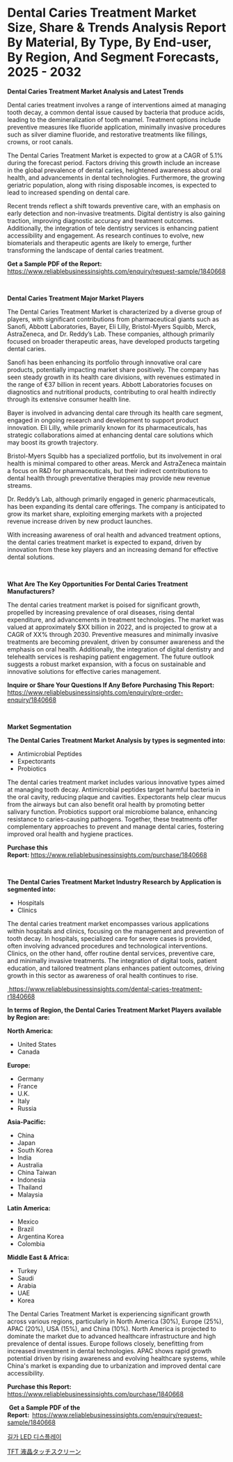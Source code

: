 <p><h1>Dental Caries Treatment Market Size, Share & Trends Analysis Report By Material, By Type, By End-user, By Region, And Segment Forecasts, 2025 - 2032</h1></p><p><strong>Dental Caries Treatment Market Analysis and Latest Trends</strong></p>
<p><p>Dental caries treatment involves a range of interventions aimed at managing tooth decay, a common dental issue caused by bacteria that produce acids, leading to the demineralization of tooth enamel. Treatment options include preventive measures like fluoride application, minimally invasive procedures such as silver diamine fluoride, and restorative treatments like fillings, crowns, or root canals. </p><p>The Dental Caries Treatment Market is expected to grow at a CAGR of 5.1% during the forecast period. Factors driving this growth include an increase in the global prevalence of dental caries, heightened awareness about oral health, and advancements in dental technologies. Furthermore, the growing geriatric population, along with rising disposable incomes, is expected to lead to increased spending on dental care.</p><p>Recent trends reflect a shift towards preventive care, with an emphasis on early detection and non-invasive treatments. Digital dentistry is also gaining traction, improving diagnostic accuracy and treatment outcomes. Additionally, the integration of tele dentistry services is enhancing patient accessibility and engagement. As research continues to evolve, new biomaterials and therapeutic agents are likely to emerge, further transforming the landscape of dental caries treatment.</p></p>
<p><strong>Get a Sample PDF of the Report:&nbsp;</strong> <a href="https://www.reliablebusinessinsights.com/enquiry/request-sample/1840668?utm_campaign=39&utm_medium=2&utm_source=Github&utm_content=ia&utm_term=03032025&utm_id=dental-caries-treatment">https://www.reliablebusinessinsights.com/enquiry/request-sample/1840668</a></p>
<p>&nbsp;</p>
<p><strong>Dental Caries Treatment Major Market Players</strong></p>
<p><p>The Dental Caries Treatment Market is characterized by a diverse group of players, with significant contributions from pharmaceutical giants such as Sanofi, Abbott Laboratories, Bayer, Eli Lilly, Bristol-Myers Squibb, Merck, AstraZeneca, and Dr. Reddy’s Lab. These companies, although primarily focused on broader therapeutic areas, have developed products targeting dental caries.</p><p>Sanofi has been enhancing its portfolio through innovative oral care products, potentially impacting market share positively. The company has seen steady growth in its health care divisions, with revenues estimated in the range of €37 billion in recent years. Abbott Laboratories focuses on diagnostics and nutritional products, contributing to oral health indirectly through its extensive consumer health line.</p><p>Bayer is involved in advancing dental care through its health care segment, engaged in ongoing research and development to support product innovation. Eli Lilly, while primarily known for its pharmaceuticals, has strategic collaborations aimed at enhancing dental care solutions which may boost its growth trajectory.</p><p>Bristol-Myers Squibb has a specialized portfolio, but its involvement in oral health is minimal compared to other areas. Merck and AstraZeneca maintain a focus on R&D for pharmaceuticals, but their indirect contributions to dental health through preventative therapies may provide new revenue streams.</p><p>Dr. Reddy’s Lab, although primarily engaged in generic pharmaceuticals, has been expanding its dental care offerings. The company is anticipated to grow its market share, exploiting emerging markets with a projected revenue increase driven by new product launches.</p><p>With increasing awareness of oral health and advanced treatment options, the dental caries treatment market is expected to expand, driven by innovation from these key players and an increasing demand for effective dental solutions.</p></p>
<p>&nbsp;</p>
<p><strong>What Are The Key Opportunities For Dental Caries Treatment Manufacturers?</strong></p>
<p><p>The dental caries treatment market is poised for significant growth, propelled by increasing prevalence of oral diseases, rising dental expenditure, and advancements in treatment technologies. The market was valued at approximately $XX billion in 2022, and is projected to grow at a CAGR of XX% through 2030. Preventive measures and minimally invasive treatments are becoming prevalent, driven by consumer awareness and the emphasis on oral health. Additionally, the integration of digital dentistry and telehealth services is reshaping patient engagement. The future outlook suggests a robust market expansion, with a focus on sustainable and innovative solutions for effective caries management.</p></p>
<p><strong>Inquire or Share Your Questions If Any Before Purchasing This Report:</strong> <a href="https://www.reliablebusinessinsights.com/enquiry/pre-order-enquiry/1840668?utm_campaign=39&utm_medium=2&utm_source=Github&utm_content=ia&utm_term=03032025&utm_id=dental-caries-treatment">https://www.reliablebusinessinsights.com/enquiry/pre-order-enquiry/1840668</a></p>
<p>&nbsp;</p>
<p><strong>Market Segmentation</strong></p>
<p><strong>The Dental Caries Treatment Market Analysis by types is segmented into:</strong></p>
<p><ul><li>Antimicrobial Peptides</li><li>Expectorants</li><li>Probiotics</li></ul></p>
<p><p>The dental caries treatment market includes various innovative types aimed at managing tooth decay. Antimicrobial peptides target harmful bacteria in the oral cavity, reducing plaque and cavities. Expectorants help clear mucus from the airways but can also benefit oral health by promoting better salivary function. Probiotics support oral microbiome balance, enhancing resistance to caries-causing pathogens. Together, these treatments offer complementary approaches to prevent and manage dental caries, fostering improved oral health and hygiene practices.</p></p>
<p><strong>Purchase this Report:&nbsp;</strong><a href="https://www.reliablebusinessinsights.com/purchase/1840668?utm_campaign=39&utm_medium=2&utm_source=Github&utm_content=ia&utm_term=03032025&utm_id=dental-caries-treatment">https://www.reliablebusinessinsights.com/purchase/1840668</a></p>
<p>&nbsp;</p>
<p><strong>The Dental Caries Treatment Market Industry Research by Application is segmented into:</strong></p>
<p><ul><li>Hospitals</li><li>Clinics</li></ul></p>
<p><p>The dental caries treatment market encompasses various applications within hospitals and clinics, focusing on the management and prevention of tooth decay. In hospitals, specialized care for severe cases is provided, often involving advanced procedures and technological interventions. Clinics, on the other hand, offer routine dental services, preventive care, and minimally invasive treatments. The integration of digital tools, patient education, and tailored treatment plans enhances patient outcomes, driving growth in this sector as awareness of oral health continues to rise.</p></p>
<p><a href="https://www.reliablebusinessinsights.com/dental-caries-treatment-r1840668?utm_campaign=39&utm_medium=2&utm_source=Github&utm_content=ia&utm_term=03032025&utm_id=dental-caries-treatment">&nbsp;https://www.reliablebusinessinsights.com/dental-caries-treatment-r1840668</a></p>
<p><strong>In terms of Region, the Dental Caries Treatment Market Players available by Region are:</strong></p>
<p>
    <p> <strong> North America: </strong>
        <ul>
            <li>United States</li>
            <li>Canada</li>
        </ul>
        </p> 
    <p> <strong> Europe: </strong>
        <ul>
            <li>Germany</li>
            <li>France</li>
            <li>U.K.</li>
            <li>Italy</li>
            <li>Russia</li>
        </ul>
        </p> 
    <p> <strong> Asia-Pacific: </strong>
        <ul>
            <li>China</li>
            <li>Japan</li>
            <li>South Korea</li>
            <li>India</li>
            <li>Australia</li>
            <li>China Taiwan</li>
            <li>Indonesia</li>
            <li>Thailand</li>
            <li>Malaysia</li>
        </ul>
        </p> 
    <p> <strong> Latin America: </strong>
        <ul>
            <li>Mexico</li>
            <li>Brazil</li>
            <li>Argentina Korea</li>
            <li>Colombia</li>
        </ul>
        </p> 
    <p> <strong> Middle East & Africa: </strong>
        <ul>
            <li>Turkey</li>
            <li>Saudi</li>
            <li>Arabia</li>
            <li>UAE</li>
            <li>Korea</li>
        </ul>
    </p>
    </p>
<p><p>The Dental Caries Treatment Market is experiencing significant growth across various regions, particularly in North America (30%), Europe (25%), APAC (20%), USA (15%), and China (10%). North America is projected to dominate the market due to advanced healthcare infrastructure and high prevalence of dental issues. Europe follows closely, benefitting from increased investment in dental technologies. APAC shows rapid growth potential driven by rising awareness and evolving healthcare systems, while China's market is expanding due to urbanization and improved dental care accessibility.</p></p>
<p><strong>Purchase this Report: </strong><a href="https://www.reliablebusinessinsights.com/purchase/1840668?utm_campaign=39&utm_medium=2&utm_source=Github&utm_content=ia&utm_term=03032025&utm_id=dental-caries-treatment">https://www.reliablebusinessinsights.com/purchase/1840668</a></p>
<p>&nbsp;<strong>Get a Sample PDF of the Report:&nbsp;&nbsp;</strong><a href="https://www.reliablebusinessinsights.com/enquiry/request-sample/1840668?utm_campaign=39&utm_medium=2&utm_source=Github&utm_content=ia&utm_term=03032025&utm_id=dental-caries-treatment">https://www.reliablebusinessinsights.com/enquiry/request-sample/1840668</a></p>
<p><strong></strong></p>
<p><p><a href="https://github.com/laholand/Market-Research-Report-List-7/blob/main/961746840994.md?utm_campaign=39&utm_medium=2&utm_source=Github&utm_content=ia&utm_term=03032025&utm_id=dental-caries-treatment">길가 LED 디스플레이</a></p><p><a href="https://github.com/mohamedbakry57/Market-Research-Report-List-7/blob/main/994070540700.md?utm_campaign=39&utm_medium=2&utm_source=Github&utm_content=ia&utm_term=03032025&utm_id=dental-caries-treatment">TFT 液晶タッチスクリーン</a></p></p>